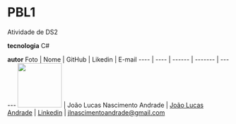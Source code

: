# PBL1
Atividade de DS2

**tecnologia**
C#

**autor**
Foto | Nome | GitHub | Likedin | E-mail
---- | ---- | ------ | ------- | ------
<img src="./img/perfil1.jpg" width="100px">  | João Lucas Nascimento Andrade | [João Lucas Andrade](https://github.com/Jlucas93/Form) | [Linkedin](https://www.linkedin.com/in/joão-lucas-nascimento-andrade-34574398) | jlnascimentoandrade@gmail.com
